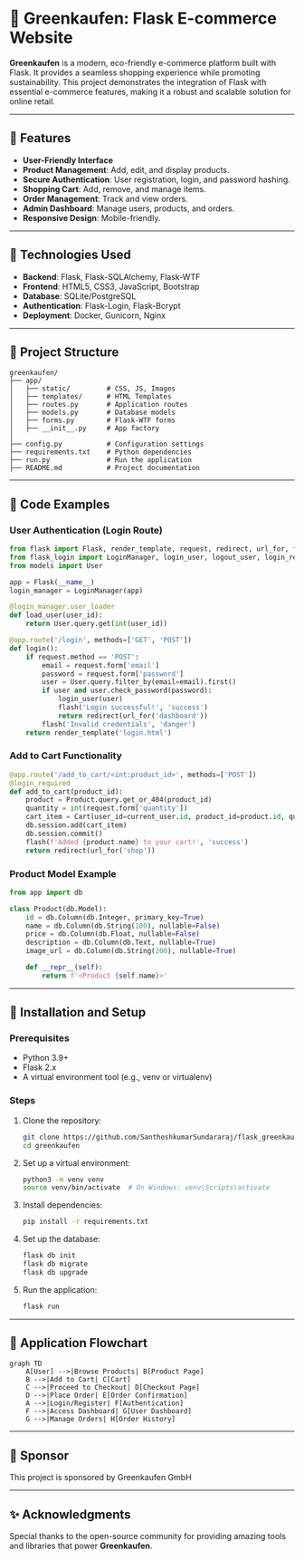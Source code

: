 # 🌿 Greenkaufen: Flask E-commerce Website

**Greenkaufen** is a modern, eco-friendly e-commerce platform built with Flask. It provides a seamless shopping experience while promoting sustainability. This project demonstrates the integration of Flask with essential e-commerce features, making it a robust and scalable solution for online retail.

---

## 🚀 Features
- **User-Friendly Interface**
- **Product Management**: Add, edit, and display products.
- **Secure Authentication**: User registration, login, and password hashing.
- **Shopping Cart**: Add, remove, and manage items.
- **Order Management**: Track and view orders.
- **Admin Dashboard**: Manage users, products, and orders.
- **Responsive Design**: Mobile-friendly.

---

## 🔧 Technologies Used
- **Backend**: Flask, Flask-SQLAlchemy, Flask-WTF
- **Frontend**: HTML5, CSS3, JavaScript, Bootstrap
- **Database**: SQLite/PostgreSQL
- **Authentication**: Flask-Login, Flask-Bcrypt
- **Deployment**: Docker, Gunicorn, Nginx

---

## 📂 Project Structure
```plaintext
greenkaufen/
├── app/
│   ├── static/         # CSS, JS, Images
│   ├── templates/      # HTML Templates
│   ├── routes.py       # Application routes
│   ├── models.py       # Database models
│   ├── forms.py        # Flask-WTF forms
│   ├── __init__.py     # App factory
│
├── config.py           # Configuration settings
├── requirements.txt    # Python dependencies
├── run.py              # Run the application
├── README.md           # Project documentation
```

---

## 🥇 Code Examples

### User Authentication (Login Route)
```python
from flask import Flask, render_template, request, redirect, url_for, flash
from flask_login import LoginManager, login_user, logout_user, login_required
from models import User

app = Flask(__name__)
login_manager = LoginManager(app)

@login_manager.user_loader
def load_user(user_id):
    return User.query.get(int(user_id))

@app.route('/login', methods=['GET', 'POST'])
def login():
    if request.method == 'POST':
        email = request.form['email']
        password = request.form['password']
        user = User.query.filter_by(email=email).first()
        if user and user.check_password(password):
            login_user(user)
            flash('Login successful!', 'success')
            return redirect(url_for('dashboard'))
        flash('Invalid credentials', 'danger')
    return render_template('login.html')
```

### Add to Cart Functionality
```python
@app.route('/add_to_cart/<int:product_id>', methods=['POST'])
@login_required
def add_to_cart(product_id):
    product = Product.query.get_or_404(product_id)
    quantity = int(request.form['quantity'])
    cart_item = Cart(user_id=current_user.id, product_id=product.id, quantity=quantity)
    db.session.add(cart_item)
    db.session.commit()
    flash(f'Added {product.name} to your cart!', 'success')
    return redirect(url_for('shop'))
```

### Product Model Example
```python
from app import db

class Product(db.Model):
    id = db.Column(db.Integer, primary_key=True)
    name = db.Column(db.String(100), nullable=False)
    price = db.Column(db.Float, nullable=False)
    description = db.Column(db.Text, nullable=True)
    image_url = db.Column(db.String(200), nullable=True)

    def __repr__(self):
        return f'<Product {self.name}>'
```

---

## 🔧 Installation and Setup

### Prerequisites
- Python 3.9+
- Flask 2.x
- A virtual environment tool (e.g., venv or virtualenv)

### Steps
1. Clone the repository:
   ```bash
   git clone https://github.com/SanthoshkumarSundararaj/flask_greenkaufen.git
   cd greenkaufen
   ```
2. Set up a virtual environment:
   ```bash
   python3 -m venv venv
   source venv/bin/activate  # On Windows: venv\Scripts\activate
   ```
3. Install dependencies:
   ```bash
   pip install -r requirements.txt
   ```
4. Set up the database:
   ```bash
   flask db init
   flask db migrate
   flask db upgrade
   ```
5. Run the application:
   ```bash
   flask run
   ```

---

## 🔄 Application Flowchart
```mermaid
graph TD
    A[User] -->|Browse Products| B[Product Page]
    B -->|Add to Cart| C[Cart]
    C -->|Proceed to Checkout| D[Checkout Page]
    D -->|Place Order| E[Order Confirmation]
    A -->|Login/Register| F[Authentication]
    F -->|Access Dashboard| G[User Dashboard]
    G -->|Manage Orders| H[Order History]
```

---

## 📄 Sponsor
This project is sponsored by Greenkaufen GmbH

---

## ✨ Acknowledgments
Special thanks to the open-source community for providing amazing tools and libraries that power **Greenkaufen**.
